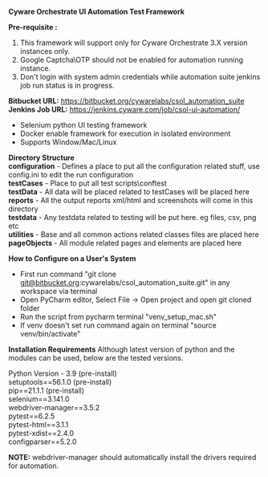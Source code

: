 **Cyware Orchestrate UI Automation Test Framework**  

**Pre-requisite :**  
1. This framework will support only for Cyware Orchestrate 3.X version instances only.  
2. Google Captcha\OTP should not be enabled for automation running instance.    
3. Don't login with system admin credentials while automation suite jenkins job run status is in progress.   

**Bitbucket URL:** https://bitbucket.org/cywarelabs/csol_automation_suite  
**Jenkins Job URL:** https://jenkins.cyware.com/job/csol-ui-automation/

- Selenium python UI testing framework
- Docker enable framework for execution in isolated environment
- Supports Window/Mac/Linux

  
**Directory Structure**    
**configuration** - Defines a place to put all the configuration related stuff, use config.ini to edit the run configuration  
**testCases** - Place to put all test scripts\conftest  
**testData** - All data will be placed related to testCases will be placed here  
**reports** - All the output reports xml/html and screenshots will come in this directory  
**testdata** - Any testdata related to testing will be put here. eg files, csv, png etc    
**utilities** - Base and all common actions related classes files are placed here  
**pageObjects** - All module related pages and elements are placed here    
  

**How to Configure on a User's System**

- First run command "git clone git@bitbucket.org:cywarelabs/csol_automation_suite.git" in any workspace via terminal
- Open PyCharm editor, Select File -> Open project and open git cloned folder
- Run the script from pycharm terminal "venv_setup_mac.sh"
- If venv doesn't set run command again on terminal "source venv/bin/activate"

**Installation Requirements**
Although latest version of python and the modules can be used, below are the tested versions.  

Python Version - 3.9 (pre-install)  
setuptools==56.1.0 (pre-install)  
pip==21.1.1 (pre-install)  
selenium==3.141.0  
webdriver-manager==3.5.2  
pytest==6.2.5  
pytest-html==3.1.1  
pytest-xdist==2.4.0  
configparser==5.2.0  

**NOTE:** webdriver-manager should automatically install the drivers required for automation.  